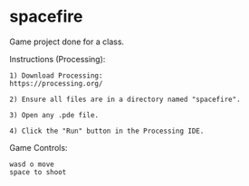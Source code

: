 # spacefire


Game project done for a class.

Instructions (Processing):

	1) Download Processing:
	https://processing.org/
    
	2) Ensure all files are in a directory named "spacefire".
    
	3) Open any .pde file.
    
	4) Click the "Run" button in the Processing IDE.
    
Game Controls:

	wasd o move
	space to shoot
